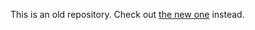 This is an old repository. Check out [the new one](https://github.com/cataclysmbnteam/Cataclysm-BN) instead.
